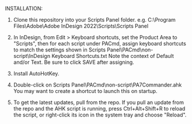 INSTALLATION:

1. Clone this repository into your Scripts Panel folder.
   e.g. C:\Program Files\Adobe\Adobe InDesign 2022\Scripts\Scripts Panel

2. In InDesign, from Edit > Keyboard shortcuts, set the Product Area to "Scripts",
   then for each script under PACmd, assign keyboard shortcuts to match the settings shown in
   Scripts Panel\PACmd\non-script\InDesign Keyboard Shortcuts.txt
   Note the context of Default and/or Text.
   Be sure to click SAVE after assigning.
   
3. Install AutoHotKey.

4. Double-click on Scripts Panel\PACmd\non-script\PA7Commander.ahk
   You may want to create a shortcut to launch this on startup.
   
5. To get the latest updates, pull from the repo.
   If you pull an update from the repo and the AHK script is running,
   press Ctrl+Alt+Shift+R to reload the script, or right-click its icon in the system tray
   and choose "Reload".
